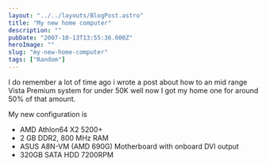```yaml
---
layout: "../../layouts/BlogPost.astro"
title: "My new home computer"
description: ""
pubDate: "2007-10-13T13:55:36.000Z"
heroImage: ""
slug: "my-new-home-computer"
tags: ["Random"]
---
```


I do remember a lot of time ago i wrote a post about how to an mid range Vista Premium system for under 50K well now I got my home one for around 50% of that amount.

My new configuration is

* AMD Athlon64 X2 5200+
* 2 GB DDR2, 800 MHz RAM
* ASUS A8N-VM (AMD 690G) Motherboard with onboard DVI output
* 320GB SATA HDD 7200RPM
